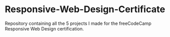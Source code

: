 # Responsive-Web-Design-Certificate
Repository containing all the 5 projects I made for the freeCodeCamp Responsive Web Design certification.
